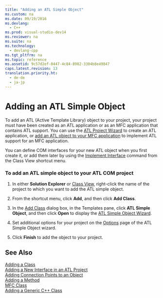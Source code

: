 ```yaml
---
title: "Adding an ATL Simple Object"
ms.custom: na
ms.date: 09/19/2016
ms.devlang: 
  - C++
ms.prod: visual-studio-dev14
ms.reviewer: na
ms.suite: na
ms.technology: 
  - devlang-cpp
ms.tgt_pltfrm: na
ms.topic: reference
ms.assetid: 9c57d2ef-0447-4c84-8982-3304b8e49847
caps.latest.revision: 13
translation.priority.ht: 
  - de-de
  - ja-jp
---
```

# Adding an ATL Simple Object
To add an ATL (Active Template Library) object to your project, your project must have been created as an ATL application or as an MFC application that contains ATL support. You can use the [ATL Project Wizard](../vs140/ATL-Project-Wizard.md) to create an ATL application, or [add an ATL object to your MFC application](../vs140/Adding-ATL-Support-to-Your-MFC-Project.md) to implement ATL support for an MFC application.  
  
 You can define COM interfaces for your new ATL object when you first create it, or add them later by using the [Implement Interface](../vs140/Implement-Interface-Wizard.md) command from the Class View shortcut menu.  
  
### To add an ATL simple object to your ATL COM project  
  
1.  In either **Solution Explorer** or [Class View](assetId:///8d7430a9-3e33-454c-a9e1-a85e3d2db925), right-click the name of the project to which you want to add the ATL simple object.  
  
2.  From the shortcut menu, click **Add**, and then click **Add Class**.  
  
3.  In the [Add Class](../vs140/Add-Class-Dialog-Box.md) dialog box, in the Templates pane, click **ATL Simple Object**, and then click **Open** to display the [ATL Simple Object Wizard](../vs140/ATL-Simple-Object-Wizard.md).  
  
4.  Set additional options for your project on the [Options](../vs140/Options--ATL-Simple-Object-Wizard.md) page of the ATL Simple Object wizard.  
  
5.  Click **Finish** to add the object to your project.  
  
## See Also  
 [Adding a Class](../vs140/Adding-a-Class--Visual-C---.md)   
 [Adding a New Interface in an ATL Project](../vs140/Adding-a-New-Interface-in-an-ATL-Project.md)   
 [Adding Connection Points to an Object](../vs140/Adding-Connection-Points-to-an-Object.md)   
 [Adding a Method](../vs140/Adding-a-Method---Visual-C---.md)   
 [MFC Class](../vs140/Adding-an-MFC-Class.md)   
 [Adding a Generic C++ Class](../vs140/Adding-a-Generic-C---Class.md)